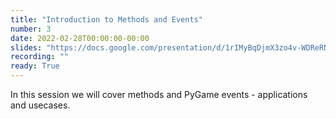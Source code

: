 ```yaml
---
title: "Introduction to Methods and Events"
number: 3
date: 2022-02-28T00:00:00-00:00
slides: "https://docs.google.com/presentation/d/1rIMyBqDjmX3zo4v-WDReRNV0-TuBZsNCFo1cGcQ7XJk/edit?usp=sharing"
recording: ""
ready: True
---
```


In this session we will cover methods and PyGame events - applications and usecases.
